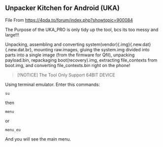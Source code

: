 ## Unpacker Kitchen for Android (UKA)

File From https://4pda.to/forum/index.php?showtopic=900084


The Purpose of the UKA_PRO is only tidy up the tool, bcs its too messy and large!!!

 Unpacking, assembling and converting system(vendor){.img}{.new.dat}{.new.dat.br},
 mounting raw.images, gluing the system.img divided into parts into a single image (from the firmware for Qfil),
 unpacking payload.bin, repackaging boot(recovery).img,
 extracting file_contexts from boot.img,
 and converting file_contexts.bin right on the phone!
> [!NOTICE]
 > The Tool Only Support 64BIT DEVICE


Using terminal emulator.
Enter this commands:

	su

then

	menu
or
```
menu_eu
```
 And you will see the main menu.
